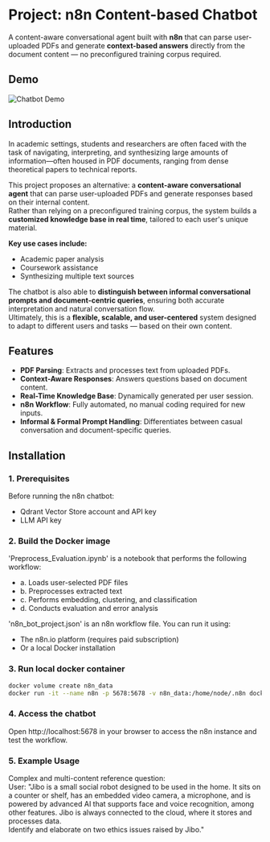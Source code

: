 # Project: n8n Content-based Chatbot

A content-aware conversational agent built with **n8n** that can parse user-uploaded PDFs and generate **context-based answers** directly from the document content — no preconfigured training corpus required.

## Demo
![Chatbot Demo](images/demo.gif)  

## Introduction
In academic settings, students and researchers are often faced with the task of navigating, interpreting, and synthesizing large amounts of information—often housed in PDF documents, ranging from dense theoretical papers to technical reports.

This project proposes an alternative: a **content-aware conversational agent** that can parse user-uploaded PDFs and generate responses based on their internal content.  
Rather than relying on a preconfigured training corpus, the system builds a **customized knowledge base in real time**, tailored to each user's unique material.  

**Key use cases include:**
- Academic paper analysis
- Coursework assistance
- Synthesizing multiple text sources

The chatbot is also able to **distinguish between informal conversational prompts and document-centric queries**, ensuring both accurate interpretation and natural conversation flow.  
Ultimately, this is a **flexible, scalable, and user-centered** system designed to adapt to different users and tasks — based on their own content.

## Features
- **PDF Parsing**: Extracts and processes text from uploaded PDFs.
- **Context-Aware Responses**: Answers questions based on document content.
- **Real-Time Knowledge Base**: Dynamically generated per user session.
- **n8n Workflow**: Fully automated, no manual coding required for new inputs.
- **Informal & Formal Prompt Handling**: Differentiates between casual conversation and document-specific queries.

## Installation

### 1. Prerequisites
Before running the n8n chatbot:

- Qdrant Vector Store account and API key
- LLM API key

### 2. Build the Docker image
'Preprocess_Evaluation.ipynb' is a notebook that performs the following workflow:

- a. Loads user-selected PDF files
- b. Preprocesses extracted text
- c. Performs embedding, clustering, and classification
- d. Conducts evaluation and error analysis

'n8n_bot_project.json' is an n8n workflow file. You can run it using:
- The n8n.io platform (requires paid subscription)
- Or a local Docker installation

### 3. Run local docker container
```bash
docker volume create n8n_data
docker run -it --name n8n -p 5678:5678 -v n8n_data:/home/node/.n8n docker.n8n.io/n8nio/n8n
```

### 4. Access the chatbot
Open http://localhost:5678 in your browser to access the n8n instance and test the workflow.


### 5. Example Usage
Complex and multi-content reference question:  
User: "Jibo is a small social robot designed to be used in the home. It sits on a counter or shelf, has an embedded video camera, a microphone, and is powered by advanced AI that supports face and voice recognition, among other features. Jibo is always connected to the cloud, where it stores and processes data.   
Identify and elaborate on two ethics issues raised by Jibo."  

